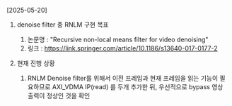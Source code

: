 [2025-05-20]
1. denoise filter 중 RNLM 구현 목표
    1) 논문명 : "Recursive non-local means filter for video denoising"
    2) 링크 : https://link.springer.com/article/10.1186/s13640-017-0177-2

2. 현재 진행 상황
    1) RNLM Denoise filter를 위해서 이전 프레임과 현재 프레임을 읽는 기능이 필요하므로 AXI_VDMA IP(read) 를 두개 추가한 뒤, 우선적으로 bypass 영상 출력이 정상인 것을 확인